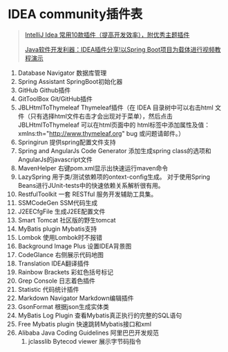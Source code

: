 # IDEA community插件表

>  [IntelliJ Idea 常用10款插件（提高开发效率），附优秀主题插件](https://blog.csdn.net/weixin_41846320/article/details/82697818)
>
> [Java软件开发利器：IDEA插件分享!以Spring Boot项目为载体进行视频教程演示](https://www.bilibili.com/video/av95417273/)

1.   Database Navigator  数据库管理
2.  Spring Assistant      SpringBoot初始化器
6.   GitHub               Github插件
7.   GitToolBox         Git/GitHub插件
8.   JBLHtmlToThymeleaf       Thymeleaf插件（在 IDEA 目录树中可以右击html 文件（只有选择html文件右击才会出现对于菜单），然后点击 JBLHtmlToThymeleaf 可以在html页面中的 html标签中添加属性及值：xmlns:th="http://www.thymeleaf.org" bug 或问题请邮件。）
10.   Springirun          提供spring配置文件支持
11.   Spring and AngularJs Code Generator     添加生成spring class的选项和AngularJs的javascript文件
12.   MavenHelper         右键pom.xml显示出快速运行maven命令
13.   LazySpring            用于类/测试依赖项的ontext-config生成。 对于使用Spring Beans进行JUnit-tests中的快速依赖关系解析很有用。
16.   RestfulToolkit       一套 RESTful 服务开发辅助工具集。
17.   SSMCodeGen      SSM代码生成
19.   J2EECfgFile         生成J2EE配置文件
24.   Smart Tomcat         社区版的野生tomcat
25.   MyBatis plugin       Mybatis支持
30.   Lombok          使用Lombok时不报错
16.   Background Image Plus     设置IDEA背景图
17.    CodeGlance      右侧展示代码地图
18.    Translation     IDEA翻译插件
19.    Rainbow Brackets        彩虹色括号标记
20.    Grep Console        日志着色插件
21.    Statistic         代码统计插件
22.    Markdown Navigator         Markdown编辑插件
23.    GsonFormat        根据json生成实体类
24.    MyBatis Log Plugin        查看Mybatis真正执行的完整的SQL语句
25.    Free Mybatis plugin       快速跳转Mybatis接口和xml
26.   Alibaba Java Coding Guidelines          阿里巴巴开发规范 
      1.   jclasslib Bytecod viewer				展示字节码指令
